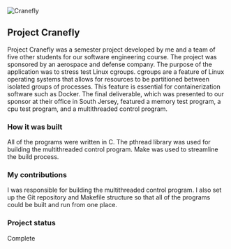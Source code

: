 ![Cranefly](cranefly.png "Cranefly")

## Project Cranefly

Project Cranefly was a semester project developed by me and a team of five other students for our software engineering course. The project was sponsored by an aerospace and defense company. The purpose of the application was to stress test Linux cgroups. cgroups are a feature of Linux operating systems that allows for resources to be partitioned between isolated groups of processes. This feature is essential for containerization software such as Docker. The final deliverable, which was presented to our sponsor at their office in South Jersey, featured a memory test program, a cpu test program, and a multithreaded control program.

### How it was built

All of the programs were written in C. The pthread library was used for building the multithreaded control program. Make was used to streamline the build process.

### My contributions

I was responsible for building the multithreaded control program. I also set up the Git repository and Makefile structure so that all of the programs could be built and run from one place. 

### Project status

Complete